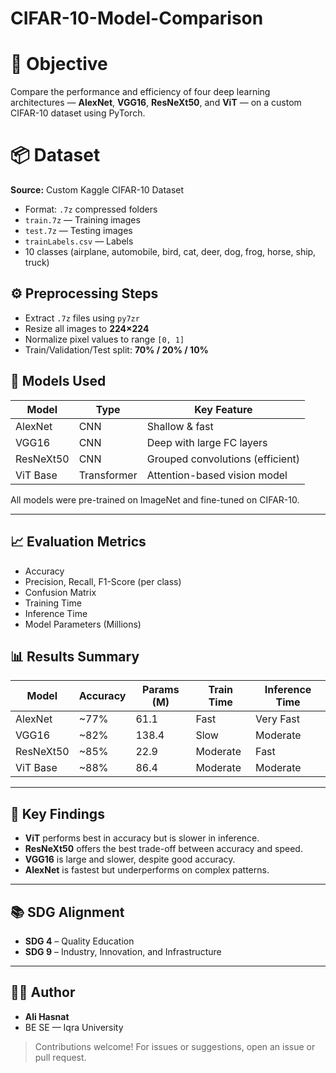 # CIFAR-10-Model-Comparison


# 🎯 Objective

Compare the performance and efficiency of four deep learning architectures — **AlexNet**, **VGG16**, **ResNeXt50**, and **ViT** — on a custom CIFAR-10 dataset using PyTorch.


# 📦 Dataset

**Source:** Custom Kaggle CIFAR-10 Dataset  
- Format: `.7z` compressed folders  
- `train.7z` — Training images  
- `test.7z` — Testing images  
- `trainLabels.csv` — Labels  
- 10 classes (airplane, automobile, bird, cat, deer, dog, frog, horse, ship, truck)



## ⚙️ Preprocessing Steps

- Extract `.7z` files using `py7zr`
- Resize all images to **224×224**
- Normalize pixel values to range `[0, 1]`
- Train/Validation/Test split: **70% / 20% / 10%**


## 🧠 Models Used

| Model      | Type        | Key Feature                      |
|------------|-------------|----------------------------------|
| AlexNet    | CNN         | Shallow & fast                   |
| VGG16      | CNN         | Deep with large FC layers        |
| ResNeXt50  | CNN         | Grouped convolutions (efficient) |
| ViT Base   | Transformer | Attention-based vision model     |

All models were pre-trained on ImageNet and fine-tuned on CIFAR-10.

---

## 📈 Evaluation Metrics

- Accuracy  
- Precision, Recall, F1-Score (per class)  
- Confusion Matrix  
- Training Time  
- Inference Time  
- Model Parameters (Millions)



## 📊 Results Summary

| Model     | Accuracy | Params (M) | Train Time | Inference Time |
|-----------|----------|------------|------------|----------------|
| AlexNet   | ~77%     | 61.1       | Fast       | Very Fast      |
| VGG16     | ~82%     | 138.4      | Slow       | Moderate       |
| ResNeXt50 | ~85%     | 22.9       | Moderate   | Fast           |
| ViT Base  | ~88%     | 86.4       | Moderate   | Moderate       |


---

## 📌 Key Findings

- **ViT** performs best in accuracy but is slower in inference.
- **ResNeXt50** offers the best trade-off between accuracy and speed.
- **VGG16** is large and slower, despite good accuracy.
- **AlexNet** is fastest but underperforms on complex patterns.

---

## 📚 SDG Alignment

- **SDG 4** – Quality Education  
- **SDG 9** – Industry, Innovation, and Infrastructure  

---

## 👨‍💻 Author

- **Ali Hasnat**
- BE SE — Iqra University

> Contributions welcome! For issues or suggestions, open an issue or pull request.




